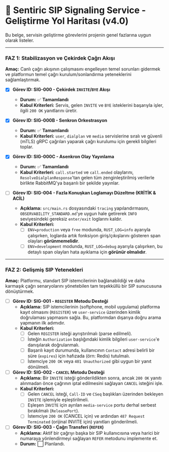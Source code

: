 # 🚦 Sentiric SIP Signaling Service - Geliştirme Yol Haritası (v4.0)

Bu belge, servisin geliştirme görevlerini projenin genel fazlarına uygun olarak listeler.

---

### **FAZ 1: Stabilizasyon ve Çekirdek Çağrı Akışı**

**Amaç:** Canlı çağrı akışının çalışmasını engelleyen temel sorunları gidermek ve platformun temel çağrı kurulum/sonlandırma yeteneklerini sağlamlaştırmak.

-   [x] **Görev ID: SIG-000 - Çekirdek `INVITE`/`BYE` Akışı**
    -   **Durum:** ✅ **Tamamlandı**
    -   **Kabul Kriterleri:** Servis, gelen `INVITE` ve `BYE` isteklerini başarıyla işler, ilgili `200 OK` yanıtlarını üretir.

-   [x] **Görev ID: SIG-000B - Senkron Orkestrasyon**
    -   **Durum:** ✅ **Tamamlandı**
    -   **Kabul Kriterleri:** `user`, `dialplan` ve `media` servislerine sıralı ve güvenli (mTLS) gRPC çağrıları yaparak çağrı kurulumu için gerekli bilgileri toplar.

-   [x] **Görev ID: SIG-000C - Asenkron Olay Yayınlama**
    -   **Durum:** ✅ **Tamamlandı**
    -   **Kabul Kriterleri:** `call.started` ve `call.ended` olaylarını, `ResolveDialplanResponse`'tan gelen tüm zenginleştirilmiş verilerle birlikte RabbitMQ'ya başarılı bir şekilde yayınlar.

-   [ ] **Görev ID: SIG-004 - Fazla Konuşkan Loglamayı Düzeltme (KRİTİK & ACİL)**
    -   **Açıklama:** `src/main.rs` dosyasındaki `tracing` yapılandırmasını, `OBSERVABILITY_STANDARD.md`'ye uygun hale getirerek `INFO` seviyesindeki gereksiz `enter/exit` loglarını kaldır.
    -   **Kabul Kriterleri:**
        -   [ ] `ENV=production` veya `free` modunda, `RUST_LOG=info` ayarıyla çalışırken, loglarda artık fonksiyon giriş/çıkışlarını gösteren span olayları **görünmemelidir**.
        -   [ ] `ENV=development` modunda, `RUST_LOG=debug` ayarıyla çalışırken, bu detaylı span olayları hata ayıklama için **görünür olmalıdır**.

---

### **FAZ 2: Gelişmiş SIP Yetenekleri**

**Amaç:** Platformu, standart SIP istemcilerinin bağlanabildiği ve daha karmaşık çağrı senaryolarını yönetebilen tam teşekküllü bir SIP sunucusuna dönüştürmek.

-   [ ] **Görev ID: SIG-001 - `REGISTER` Metodu Desteği**
    -   **Açıklama:** SIP istemcilerinin (softphone, mobil uygulama) platforma kayıt olmasını (`REGISTER`) ve `user-service` üzerinden kimlik doğrulaması yapmasını sağla. Bu, platformdan dışarıya doğru arama yapmanın ilk adımıdır.
    -   **Kabul Kriterleri:**
        -   [ ] Gelen `REGISTER` isteği ayrıştırılmalı (parse edilmeli).
        -   [ ] İsteğin `Authorization` başlığındaki kimlik bilgileri `user-service`'e danışılarak doğrulanmalı.
        -   [ ] Başarılı kayıt durumunda, kullanıcının `Contact` adresi belirli bir süre (`expires`) için hafızada (örn: Redis) tutulmalı.
        -   [ ] İstemciye `200 OK` veya `401 Unauthorized` gibi uygun bir yanıt dönülmeli.

-   [ ] **Görev ID: SIG-002 - `CANCEL` Metodu Desteği**
    -   **Açıklama:** Bir `INVITE` isteği gönderildikten sonra, ancak `200 OK` yanıtı alınmadan önce çağrının iptal edilmesini sağlayan `CANCEL` isteğini işle.
    -   **Kabul Kriterleri:**
        -   [ ] Gelen `CANCEL` isteği, `Call-ID` ve `CSeq` başlıkları üzerinden bekleyen `INVITE` işlemiyle eşleştirilmeli.
        -   [ ] Eşleşen `INVITE` için ayrılan `media-service` portu derhal serbest bırakılmalı (`ReleasePort`).
        -   [ ] İstemciye `200 OK` (CANCEL için) ve ardından `487 Request Terminated` (orijinal INVITE için) yanıtları gönderilmeli.

-   [ ] **Görev ID: SIG-003 - Çağrı Transferi (`REFER`)**
    -   **Açıklama:** Aktif bir çağrıyı başka bir SIP kullanıcısına veya harici bir numaraya yönlendirmeyi sağlayan `REFER` metodunu implemente et.
    -   **Durum:** ⬜ Planlandı.